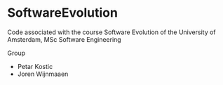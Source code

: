 # SoftwareEvolution
Code associated with the course Software Evolution of the University of Amsterdam, MSc Software Engineering

Group  
* Petar Kostic
* Joren Wijnmaaen
